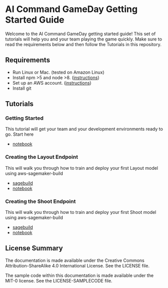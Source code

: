 # AI Command GameDay Getting Started Guide
Welcome to the AI Command GameDay getting started guide! This set of tutorials will help you and your team playing the game quickly. Make sure to read the requirements below and then follow the Tutorials in this repository.

## Requirements 

- Run Linux or Mac. (tested on Amazon Linux)
- Install npm >5 and node >8. ([instructions](https://nodejs.org/en/download/))
- Set up an AWS account. ([instructions](https://AWS.amazon.com/free/?sc_channel=PS&sc_campaign=acquisition_US&sc_publisher=google&sc_medium=cloud_computing_b&sc_content=AWS_account_bmm_control_q32016&sc_detail=%2BAWS%20%2Baccount&sc_category=cloud_computing&sc_segment=102882724242&sc_matchtype=b&sc_country=US&s_kwcid=AL!4422!3!102882724242!b!!g!!%2BAWS%20%2Baccount&ef_id=WS3s1AAAAJur-Oj2:20170825145941:s))
- Install git

## Tutorials

### Getting Started
This tutorial will get your team and your development environments ready to go. Start here

- [notebook](/notebooks/getting_started.ipynb)

### Creating the Layout Endpoint
This will walk you through how to train and deploy your first Layout model using aws-sagemaker-build
- [sagebuild](https://aws.amazon.com/blogs/machine-learning/automated-and-continuous-deployment-of-amazon-sagemaker-models-with-aws-step-functions/)
- [notebook](/notebooks/Layout.ipynb)

### Creating the Shoot Endpoint
This will walk you through how to train and deploy your first Shoot model using aws-sagemaker-build
- [sagebuild](https://aws.amazon.com/blogs/machine-learning/automated-and-continuous-deployment-of-amazon-sagemaker-models-with-aws-step-functions/)
- [notebook](/notebooks/Shoot.ipynb)

## License Summary

The documentation is made available under the Creative Commons Attribution-ShareAlike 4.0 International License. See the LICENSE file.

The sample code within this documentation is made available under the MIT-0 license. See the LICENSE-SAMPLECODE file.

